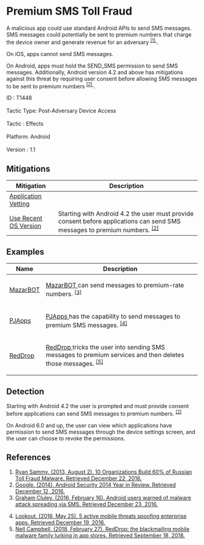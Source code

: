 <div class="container-fluid">
 <h1>
  Premium SMS Toll Fraud
 </h1>
 <div class="row">
  <div class="col-md-8 description-body">
   <p>
    A malicious app could use standard Android APIs to send SMS messages. SMS messages could potentially be sent to premium numbers that charge the device owner and generate revenue for an adversary
    <span class="scite-citeref-number" data-reference="Lookout-SMS" id="scite-ref-1-a">
     <sup>
      <a aria-describedby="qtip-0" data-hasqtip="0" href="https://blog.lookout.com/10-organizations-build-60-of-russian-toll-fraud-malware" target="_blank">
       [1]
      </a>
     </sup>
    </span>
    .
   </p>
   <p>
    On iOS, apps cannot send SMS messages.
   </p>
   <p>
    On Android, apps must hold the SEND_SMS permission to send SMS messages. Additionally, Android version 4.2 and above has mitigations against this threat by requiring user consent before allowing SMS messages to be sent to premium numbers
    <span class="scite-citeref-number" data-reference="AndroidSecurity2014" id="scite-ref-2-a">
     <sup>
      <a aria-describedby="qtip-1" data-hasqtip="1" href="https://static.googleusercontent.com/media/source.android.com/en//security/reports/Google_Android_Security_2014_Report_Final.pdf" target="_blank">
       [2]
      </a>
     </sup>
    </span>
    .
   </p>
  </div>
  <div class="col-md-4">
   <div class="card">
    <div class="card-body">
     <div class="card-data">
      <span class="h5 card-title">
       ID
      </span>
      : T1448
      <br/>
      <br/>
     </div>
     <div class="card-data">
      <span class="h5 card-title">
       Tactic Type:
      </span>
      Post-Adversary Device Access
      <br/>
      <br/>
     </div>
     <div class="card-data">
      <span class="h5 card-title">
       Tactic
      </span>
      : Effects
      <br/>
      <br/>
     </div>
     <div class="card-data">
      <span class="h5 card-title">
       Platform:
      </span>
      Android
      <br/>
      <br/>
     </div>
     <div class="card-data">
      <span class="h5 card-title">
      </span>
     </div>
     <div class="card-data">
      <span class="h5 card-title">
      </span>
     </div>
     <div class="card-data">
      <span class="h5 card-title">
      </span>
     </div>
     <div class="card-data">
      <span class="h5 card-title">
      </span>
     </div>
     <div class="card-data">
      <span class="h5 card-title">
      </span>
     </div>
     <div class="card-data">
      <span class="h5 card-title">
      </span>
     </div>
     <div class="card-data">
      <span class="h5 card-title">
      </span>
     </div>
     <div class="card-data">
      <span class="h5 card-title">
      </span>
     </div>
     <div class="card-data">
      <span class="h5 card-title">
      </span>
     </div>
     <div class="card-data">
      <span class="h5 card-title">
      </span>
     </div>
     <div class="card-data">
      <span class="h5 card-title">
      </span>
     </div>
     <div class="card-data">
      <span class="h5 card-title">
       Version
      </span>
      : 1.1
     </div>
    </div>
   </div>
  </div>
 </div>
 <h2 class="pt-3" id="mitigations">
  Mitigations
 </h2>
 <table class="table table-bordered table-light mt-2">
  <thead>
   <tr>
    <th scope="col">
     Mitigation
    </th>
    <th scope="col">
     Description
    </th>
   </tr>
  </thead>
  <tbody class="bg-white">
   <tr>
    <td>
     <a href="https://attack.mitre.org/mitigations/M1005">
      Application Vetting
     </a>
    </td>
    <td>
    </td>
   </tr>
   <tr>
    <td>
     <a href="https://attack.mitre.org/mitigations/M1006">
      Use Recent OS Version
     </a>
    </td>
    <td>
     Starting with Android 4.2 the user must provide consent before applications can send SMS messages to premium numbers.
     <span class="scite-citeref-number" data-reference="AndroidSecurity2014" id="scite-ref-2-a" onclick="scrollToRef('scite-2')">
      <sup>
       <a aria-describedby="qtip-1" data-hasqtip="1" href="https://static.googleusercontent.com/media/source.android.com/en//security/reports/Google_Android_Security_2014_Report_Final.pdf" target="_blank">
        [2]
       </a>
      </sup>
     </span>
    </td>
   </tr>
  </tbody>
 </table>
 <h2 class="pt-3" id="examples">
  Examples
 </h2>
 <table class="table table-bordered table-light mt-2">
  <thead>
   <tr>
    <th scope="col">
     Name
    </th>
    <th scope="col">
     Description
    </th>
   </tr>
  </thead>
  <tbody class="bg-white">
   <tr>
    <td>
     <a href="https://attack.mitre.org/software/S0303">
      MazarBOT
     </a>
    </td>
    <td>
     <p>
      <a href="https://attack.mitre.org/software/S0303">
       MazarBOT
      </a>
      can send messages to premium-rate numbers.
      <span class="scite-citeref-number" data-reference="Tripwire-MazarBOT" id="scite-ref-3-a" onclick="scrollToRef('scite-3')">
       <sup>
        <a aria-describedby="qtip-2" data-hasqtip="2" href="https://www.tripwire.com/state-of-security/security-data-protection/android-malware-sms/" target="_blank">
         [3]
        </a>
       </sup>
      </span>
     </p>
    </td>
   </tr>
   <tr>
    <td>
     <a href="https://attack.mitre.org/software/S0291">
      PJApps
     </a>
    </td>
    <td>
     <p>
      <a href="https://attack.mitre.org/software/S0291">
       PJApps
      </a>
      has the capability to send messages to premium SMS messages.
      <span class="scite-citeref-number" data-reference="Lookout-EnterpriseApps" id="scite-ref-4-a" onclick="scrollToRef('scite-4')">
       <sup>
        <a aria-describedby="qtip-3" data-hasqtip="3" href="https://blog.lookout.com/blog/2016/05/25/spoofed-apps/" target="_blank">
         [4]
        </a>
       </sup>
      </span>
     </p>
    </td>
   </tr>
   <tr>
    <td>
     <a href="https://attack.mitre.org/software/S0326">
      RedDrop
     </a>
    </td>
    <td>
     <p>
      <a href="https://attack.mitre.org/software/S0326">
       RedDrop
      </a>
      tricks the user into sending SMS messages to premium services and then deletes those messages.
      <span class="scite-citeref-number" data-reference="Wandera-RedDrop" id="scite-ref-5-a" onclick="scrollToRef('scite-5')">
       <sup>
        <a aria-describedby="qtip-4" data-hasqtip="4" href="https://www.wandera.com/reddrop-malware/" target="_blank">
         [5]
        </a>
       </sup>
      </span>
     </p>
    </td>
   </tr>
  </tbody>
 </table>
 <h2 class="pt-3" id="detection">
  Detection
 </h2>
 <p>
  Starting with Android 4.2 the user is prompted and must provide consent before applications can send SMS messages to premium numbers.
  <span class="scite-citeref-number" data-reference="AndroidSecurity2014" id="scite-ref-2-a">
   <sup>
    <a aria-describedby="qtip-1" data-hasqtip="1" href="https://static.googleusercontent.com/media/source.android.com/en//security/reports/Google_Android_Security_2014_Report_Final.pdf" target="_blank">
     [2]
    </a>
   </sup>
  </span>
 </p>
 <p>
  On Android 6.0 and up, the user can view which applications have permission to send SMS messages through the device settings screen, and the user can choose to revoke the permissions.
 </p>
 <h2 class="pt-3" id="references">
  References
 </h2>
 <div class="row">
  <div class="col">
   <ol>
    <li>
     <span class="scite-citation" id="scite-1">
      <span class="scite-citation-text">
       <a class="external text" href="https://blog.lookout.com/10-organizations-build-60-of-russian-toll-fraud-malware" name="scite-1" rel="nofollow" target="_blank">
        Ryan Sammy. (2013, August 2). 10 Organizations Build 60% of Russian Toll Fraud Malware. Retrieved December 22, 2016.
       </a>
      </span>
     </span>
    </li>
    <li>
     <span class="scite-citation" id="scite-2">
      <span class="scite-citation-text">
       <a class="external text" href="https://static.googleusercontent.com/media/source.android.com/en//security/reports/Google_Android_Security_2014_Report_Final.pdf" name="scite-2" rel="nofollow" target="_blank">
        Google. (2014). Android Security 2014 Year in Review. Retrieved December 12, 2016.
       </a>
      </span>
     </span>
    </li>
    <li>
     <span class="scite-citation" id="scite-3">
      <span class="scite-citation-text">
       <a class="external text" href="https://www.tripwire.com/state-of-security/security-data-protection/android-malware-sms/" name="scite-3" rel="nofollow" target="_blank">
        Graham Cluley. (2016, February 16). Android users warned of malware attack spreading via SMS. Retrieved December 23, 2016.
       </a>
      </span>
     </span>
    </li>
   </ol>
  </div>
  <div class="col">
   <ol start="4.5">
    <li>
     <span class="scite-citation" id="scite-4">
      <span class="scite-citation-text">
       <a class="external text" href="https://blog.lookout.com/blog/2016/05/25/spoofed-apps/" name="scite-4" rel="nofollow" target="_blank">
        Lookout. (2016, May 25). 5 active mobile threats spoofing enterprise apps. Retrieved December 19, 2016.
       </a>
      </span>
     </span>
    </li>
    <li>
     <span class="scite-citation" id="scite-5">
      <span class="scite-citation-text">
       <a class="external text" href="https://www.wandera.com/reddrop-malware/" name="scite-5" rel="nofollow" target="_blank">
        Nell Campbell. (2018, February 27). RedDrop: the blackmailing mobile malware family lurking in app stores. Retrieved September 18, 2018.
       </a>
      </span>
     </span>
    </li>
   </ol>
  </div>
 </div>
</div>
